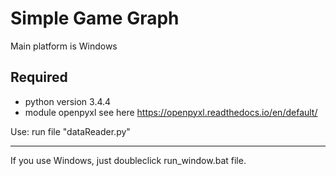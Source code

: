 Simple Game Graph
=================

Main platform is Windows

**Required**
------------
  - python version 3.4.4
  - module openpyxl see here https://openpyxl.readthedocs.io/en/default/

Use: run file "dataReader.py"

-----------
If you use Windows, just doubleclick run_window.bat file.
